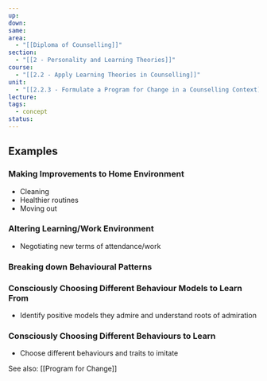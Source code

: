 ```yaml
---
up: 
down: 
same: 
area:
  - "[[Diploma of Counselling]]"
section:
  - "[[2 - Personality and Learning Theories]]"
course:
  - "[[2.2 - Apply Learning Theories in Counselling]]"
unit:
  - "[[2.2.3 - Formulate a Program for Change in a Counselling Context]]"
lecture: 
tags:
  - concept
status:
---
```

## Examples

### Making Improvements to Home Environment
- Cleaning
- Healthier routines
- Moving out
### Altering Learning/Work Environment
- Negotiating new terms of attendance/work
### Breaking down Behavioural Patterns

### Consciously Choosing Different Behaviour Models to Learn From
- Identify positive models they admire and understand roots of admiration
### Consciously Choosing Different Behaviours to Learn
- Choose different behaviours and traits to imitate

See also: [[Program for Change]]
